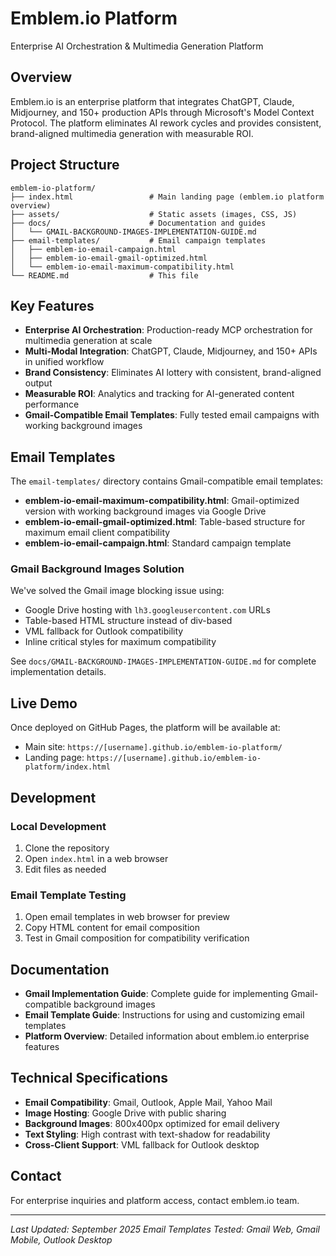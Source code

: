 # Emblem.io Platform

Enterprise AI Orchestration & Multimedia Generation Platform

## Overview

Emblem.io is an enterprise platform that integrates ChatGPT, Claude, Midjourney, and 150+ production APIs through Microsoft's Model Context Protocol. The platform eliminates AI rework cycles and provides consistent, brand-aligned multimedia generation with measurable ROI.

## Project Structure

```
emblem-io-platform/
├── index.html                 # Main landing page (emblem.io platform overview)
├── assets/                    # Static assets (images, CSS, JS)
├── docs/                      # Documentation and guides
│   └── GMAIL-BACKGROUND-IMAGES-IMPLEMENTATION-GUIDE.md
├── email-templates/           # Email campaign templates
│   ├── emblem-io-email-campaign.html
│   ├── emblem-io-email-gmail-optimized.html
│   └── emblem-io-email-maximum-compatibility.html
└── README.md                  # This file
```

## Key Features

- **Enterprise AI Orchestration**: Production-ready MCP orchestration for multimedia generation at scale
- **Multi-Modal Integration**: ChatGPT, Claude, Midjourney, and 150+ APIs in unified workflow
- **Brand Consistency**: Eliminates AI lottery with consistent, brand-aligned output
- **Measurable ROI**: Analytics and tracking for AI-generated content performance
- **Gmail-Compatible Email Templates**: Fully tested email campaigns with working background images

## Email Templates

The `email-templates/` directory contains Gmail-compatible email templates:

- **emblem-io-email-maximum-compatibility.html**: Gmail-optimized version with working background images via Google Drive
- **emblem-io-email-gmail-optimized.html**: Table-based structure for maximum email client compatibility
- **emblem-io-email-campaign.html**: Standard campaign template

### Gmail Background Images Solution

We've solved the Gmail image blocking issue using:
- Google Drive hosting with `lh3.googleusercontent.com` URLs
- Table-based HTML structure instead of div-based
- VML fallback for Outlook compatibility
- Inline critical styles for maximum compatibility

See `docs/GMAIL-BACKGROUND-IMAGES-IMPLEMENTATION-GUIDE.md` for complete implementation details.

## Live Demo

Once deployed on GitHub Pages, the platform will be available at:
- Main site: `https://[username].github.io/emblem-io-platform/`
- Landing page: `https://[username].github.io/emblem-io-platform/index.html`

## Development

### Local Development
1. Clone the repository
2. Open `index.html` in a web browser
3. Edit files as needed

### Email Template Testing
1. Open email templates in web browser for preview
2. Copy HTML content for email composition
3. Test in Gmail composition for compatibility verification

## Documentation

- **Gmail Implementation Guide**: Complete guide for implementing Gmail-compatible background images
- **Email Template Guide**: Instructions for using and customizing email templates
- **Platform Overview**: Detailed information about emblem.io enterprise features

## Technical Specifications

- **Email Compatibility**: Gmail, Outlook, Apple Mail, Yahoo Mail
- **Image Hosting**: Google Drive with public sharing
- **Background Images**: 800x400px optimized for email delivery
- **Text Styling**: High contrast with text-shadow for readability
- **Cross-Client Support**: VML fallback for Outlook desktop

## Contact

For enterprise inquiries and platform access, contact emblem.io team.

---

*Last Updated: September 2025*
*Email Templates Tested: Gmail Web, Gmail Mobile, Outlook Desktop*